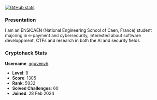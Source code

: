 [![GitHub stats](https://github-readme-stats.vercel.app/api?username=hocnguyen12)](https://github.com/hocnguyen12/github-readme-stats)

### Presentation

I am an ENSICAEN (National Engineering School of Caen, France) student majoring in e-payment and cybersecurity, interested about software developpment, CTFs and research in both the AI and security fields

<!---
- 👋 Hi, I’m @hocnguyen12
- 👀 I’m interested in ...
- 🌱 I’m currently learning ...
- 💞️ I’m looking to collaborate on ...
- 📫 How to reach me ...
- 😄 Pronouns: ...
- ⚡ Fun fact: ...
--->
<!---
hocnguyen12/hocnguyen12 is a ✨ special ✨ repository because its `README.md` (this file) appears on your GitHub profile.
You can click the Preview link to take a look at your changes.
--->
### Cryptohack Stats

**Username**: [nguyenvh](https://cryptohack.org/user/nguyenvh/)
- **Level**: 9
- **Score**: 1305
- **Rank**: 5032
- **Solved Challenges**: 60
- **Joined**: 28 Feb 2024
